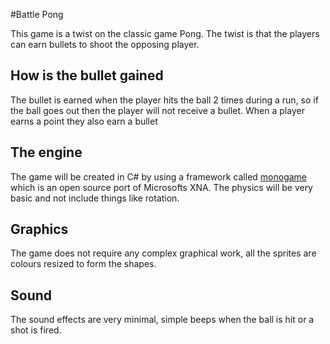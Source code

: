 #Battle Pong

This game is a twist on the classic game Pong. The twist is that the players can earn bullets to shoot the opposing player.

How is the bullet gained
--
The bullet is earned when the player hits the ball 2 times during a run, so if the ball goes out then the player will not
receive a bullet. When a player earns a point they also earn a bullet

The engine
--
The game will be created in C# by using a framework called [monogame](https://github.com/mono/MonoGame) which is an open source port of Microsofts XNA. The physics will be very basic and not include things like rotation.

Graphics
--
The game does not require any complex graphical work, all the sprites are colours resized to form the shapes.

Sound
--
The sound effects are very minimal, simple beeps when the ball is hit or a shot is fired.
